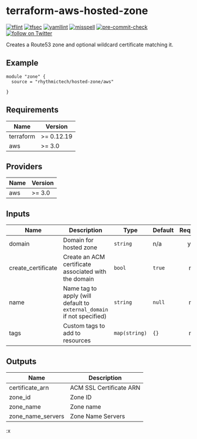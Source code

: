 # terraform-aws-hosted-zone

[![tflint](https://github.com/rhythmictech/terraform-aws-hosted-zone/workflows/tflint/badge.svg?branch=main&event=push)](https://github.com/rhythmictech/terraform-aws-hosted-zone/actions?query=workflow%3Atflint+event%3Apush+branch%3Amain)
[![tfsec](https://github.com/rhythmictech/terraform-aws-hosted-zone/workflows/tfsec/badge.svg?branch=main&event=push)](https://github.com/rhythmictech/terraform-aws-hosted-zone/actions?query=workflow%3Atfsec+event%3Apush+branch%3Amain)
[![yamllint](https://github.com/rhythmictech/terraform-aws-hosted-zone/workflows/yamllint/badge.svg?branch=main&event=push)](https://github.com/rhythmictech/terraform-aws-hosted-zone/actions?query=workflow%3Ayamllint+event%3Apush+branch%3Amain)
[![misspell](https://github.com/rhythmictech/terraform-aws-hosted-zone/workflows/misspell/badge.svg?branch=main&event=push)](https://github.com/rhythmictech/terraform-aws-hosted-zone/actions?query=workflow%3Amisspell+event%3Apush+branch%3Amain)
[![pre-commit-check](https://github.com/rhythmictech/terraform-aws-hosted-zone/workflows/pre-commit-check/badge.svg?branch=main&event=push)](https://github.com/rhythmictech/terraform-aws-hosted-zone/actions?query=workflow%3Apre-commit-check+event%3Apush+branch%3Amain)
<a href="https://twitter.com/intent/follow?screen_name=RhythmicTech"><img src="https://img.shields.io/twitter/follow/RhythmicTech?style=social&logo=twitter" alt="follow on Twitter"></a>

Creates a Route53 zone and optional wildcard certificate matching it.

## Example
```hcl
module "zone" {
  source = "rhythmictech/hosted-zone/aws"

}
```

<!-- BEGINNING OF PRE-COMMIT-TERRAFORM DOCS HOOK -->
## Requirements

| Name | Version |
|------|---------|
| terraform | >= 0.12.19 |
| aws | >= 3.0 |

## Providers

| Name | Version |
|------|---------|
| aws | >= 3.0 |

## Inputs

| Name | Description | Type | Default | Required |
|------|-------------|------|---------|:--------:|
| domain | Domain for hosted zone | `string` | n/a | yes |
| create\_certificate | Create an ACM certificate associated with the domain | `bool` | `true` | no |
| name | Name tag to apply (will default to `external_domain` if not specified) | `string` | `null` | no |
| tags | Custom tags to add to resources | `map(string)` | `{}` | no |

## Outputs

| Name | Description |
|------|-------------|
| certificate\_arn | ACM SSL Certificate ARN |
| zone\_id | Zone ID |
| zone\_name | Zone name |
| zone\_name\_servers | Zone Name Servers |

<!-- END OF PRE-COMMIT-TERRAFORM DOCS HOOK -->
:x
